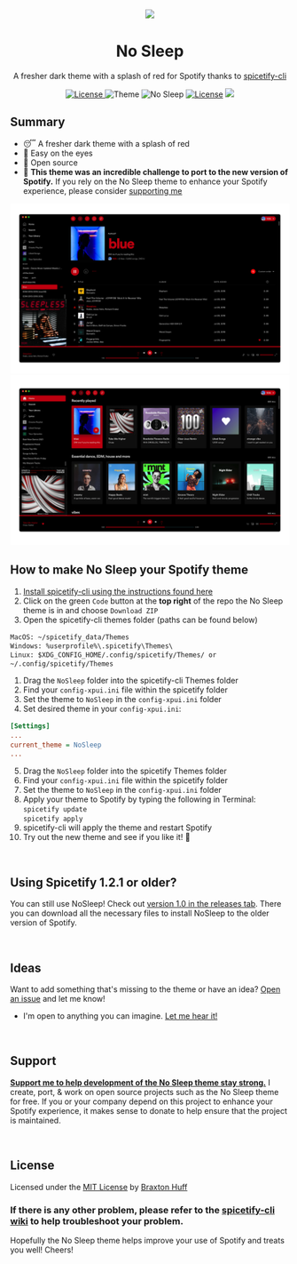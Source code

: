 <p align="center"><a href="https://github.com/3raxton/NoSleep/"
target="_blank"><br><img width="100" src="https://emojipedia-us.s3.dualstack.us-west-1.amazonaws.com/thumbs/240/apple/232/sleeping-face_1f634.png"></a></p>
<h1 align="center">No Sleep</h1>
<p align="center">A fresher dark theme with a splash of red for Spotify thanks to <a href="https://github.com/khanhas/spicetify-cli" target="_blank"> spicetify-cli</a></p>
<p align="center">
<a href="https://twitter.com/3raxton"><img src="https://img.shields.io/badge/Contact-@3raxton-blue.svg" alt="License">
</a>
<a><img src="https://img.shields.io/badge/theme-dark-brightgreen.svg" alt="Theme"></a>
<a><img src="https://img.shields.io/badge/no-sleep-E71A0E.svg" alt="No Sleep"></a>
<a href="https://3raxton.github.io/license"><img src="https://img.shields.io/badge/License-MIT-blue.svg" alt="License"></a>
<a href="https://hits.seeyoufarm.com"><img src="https://hits.seeyoufarm.com/api/count/incr/badge.svg?url=https%3A%2F%2Fgithub.com%2F3raxton%2FNoSleep&count_bg=%23E71A0E&title_bg=%23000000&icon=spotify.svg&icon_color=%23E71A0E&title=hits&edge_flat=false"/></a>

</p>

## Summary
- 😴 A fresher dark theme with a splash of red
- 👀 Easy on the eyes
- 🎉 Open source
- 🤝 <b>This theme was an incredible challenge to port to the new version of Spotify.</b> If you rely on the No Sleep theme to enhance your Spotify experience, please consider <a href="http://paypal.me/braxtonhuff" target="_blank"> supporting me</a>

![No Sleep](https://github.com/3raxton/NoSleep/blob/master/NS1.png)
![No Sleep](https://github.com/3raxton/NoSleep/blob/master/NS2.png)

## How to make No Sleep your Spotify theme
1. [Install spicetify-cli using the instructions found here](https://github.com/khanhas/spicetify-cli/wiki/Installation)
2. Click on the green `Code` button at the <b>top right</b> of the repo the No Sleep theme is in and choose ```Download ZIP```
3. Open the spicetify-cli themes folder (paths can be found below)
  ```
MacOS: ~/spicetify_data/Themes
Windows: %userprofile%\.spicetify\Themes\
Linux: $XDG_CONFIG_HOME/.config/spicetify/Themes/ or ~/.config/spicetify/Themes
  ```
1. Drag the ```NoSleep``` folder into the spicetify-cli Themes folder
2. Find your ```config-xpui.ini``` file within the spicetify folder
3. Set the theme to ```NoSleep``` in the ```config-xpui.ini``` folder
4. Set desired theme in your `config-xpui.ini`:
```ini
[Settings]
...
current_theme = NoSleep
...
```
5. Drag the ```NoSleep``` folder into the spicetify Themes folder
6. Find your ```config-xpui.ini``` file within the spicetify folder
7. Set the theme to ```NoSleep``` in the ```config-xpui.ini``` folder
8. Apply your theme to Spotify by typing the following in Terminal:<br> ```spicetify update``` <br>```spicetify apply``` 
9. spicetify-cli will apply the theme and restart Spotify 
10. Try out the new theme and see if you like it! 🎉

<br>

## Using Spicetify 1.2.1 or older?
You can still use NoSleep! Check out [version 1.0 in the releases tab](https://github.com/3raxton/NoSleep/releases/tag/1.0). There you can download all the necessary files to install NoSleep to the older version of Spotify.

<br>

## Ideas
Want to add something that's missing to the theme or have an idea? <a href="https://github.com/3raxton/NoSleep/issues"  target="_blank">Open an issue</a> and let me know! 
* I'm open to anything you can imagine. <a href="https://twitter.com/3raxton/"  target="_blank">Let me hear it!</a>

<br>

## Support
**[Support me to help development of the No Sleep theme stay strong.](http://paypal.me/braxtonhuff)** I create, port, &amp; work on open source projects such as the No Sleep theme for free. If you or your company depend on this project to enhance your Spotify experience, it makes sense to donate to help ensure that the project is maintained.

<br>

## License
Licensed under the [MIT License](https://3raxton.github.io/license) by [Braxton Huff](https://github.com/3raxton) 

### **If there is any other problem, please refer to the <a href="hhttps://github.com/khanhas/spicetify-cli/wiki"  target="_blank">spicetify-cli wiki</a> to help troubleshoot your problem.**

Hopefully the No Sleep theme helps improve your use of Spotify and treats you well! Cheers!
